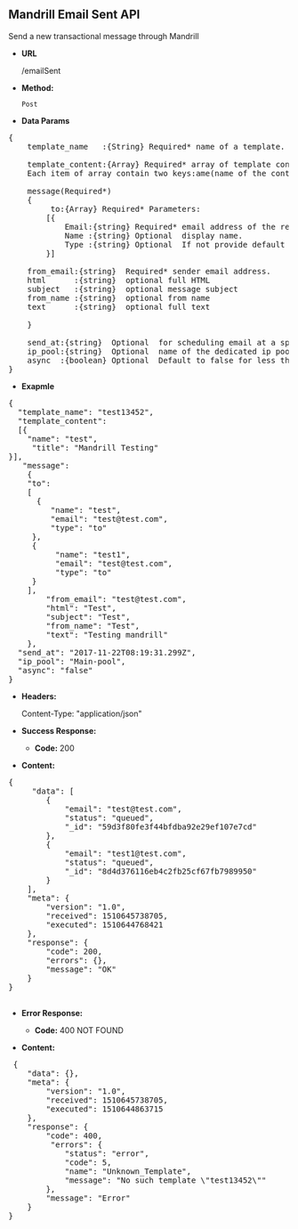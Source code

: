 **Mandrill Email Sent  API**
----
Send a new transactional message through Mandrill

* **URL**

  /emailSent

* **Method:**

  `Post`
  

* **Data Params** <br />
<pre>
{
	template_name   :{String} Required* name of a template. 
	
	template_content:{Array} Required* array of template content. 
	Each item of array contain two keys:ame(name of the content block) and title(actual title to put). 
						 
	message(Required*)         
	{
		 to:{Array} Required* Parameters: 
		[{
			Email:{string} Required* email address of the recipient.
			Name :{string} Optional  display name.
			Type :{string} Optional  If not provide default is "to" .
		}]
		
	from_email:{string}  Required* sender email address.
	html      :{string}  optional full HTML
	subject   :{string}  optional message subject
	from_name :{string}  optional from name
	text      :{string}  optional full text
	
	} 
	
	send_at:{string}  Optional  for scheduling email at a specific time. Validation: datetime 
	ip_pool:{string}  Optional  name of the dedicated ip pool to be used 
	async  :{boolean} Optional  Default to false for less than 10 recipient and true for more than 10 recipient. 
}
</pre>
* **Exapmle** <br />
<pre>
{
  "template_name": "test13452",
  "template_content":
  [{
	"name": "test", 
	 "title": "Mandrill Testing" 
}],
   "message":
    { 
	"to":
	[
	  {
		 "name": "test",
		 "email": "test@test.com", 
		 "type": "to"
	 }, 
	 {
		  "name": "test1", 
		  "email": "test@test.com",
		  "type": "to"
	 }
	],
		"from_email": "test@test.com",
		"html": "Test",
		"subject": "Test",
		"from_name": "Test",
		"text": "Testing mandrill" 	
    },
  "send_at": "2017-11-22T08:19:31.299Z",
  "ip_pool": "Main-pool",
  "async": "false"
}
</pre>
* **Headers:**

  Content-Type: "application/json"

* **Success Response:**

  * **Code:** 200 <br />

* **Content:** 
<pre>
{
     "data": [
        {
            "email": "test@test.com",
            "status": "queued",
            "_id": "59d3f80fe3f44bfdba92e29ef107e7cd"
        },
        {
            "email": "test1@test.com",
            "status": "queued",
            "_id": "8d4d376116eb4c2fb25cf67fb7989950"
        }
    ],
    "meta": {
        "version": "1.0",
		"received": 1510645738705,
        "executed": 1510644768421
    },
    "response": {
        "code": 200,
        "errors": {},
        "message": "OK"
    }
}

</pre> 
* **Error Response:**

  * **Code:** 400 NOT FOUND <br />
  
* **Content:** 
<pre>
 {
    "data": {},
    "meta": {
        "version": "1.0",
		"received": 1510645738705,
        "executed": 1510644863715
    },
    "response": {
        "code": 400,
         "errors": {
            "status": "error",
            "code": 5,
            "name": "Unknown_Template",
            "message": "No such template \"test13452\""
        },
        "message": "Error"
    }
}
</pre>